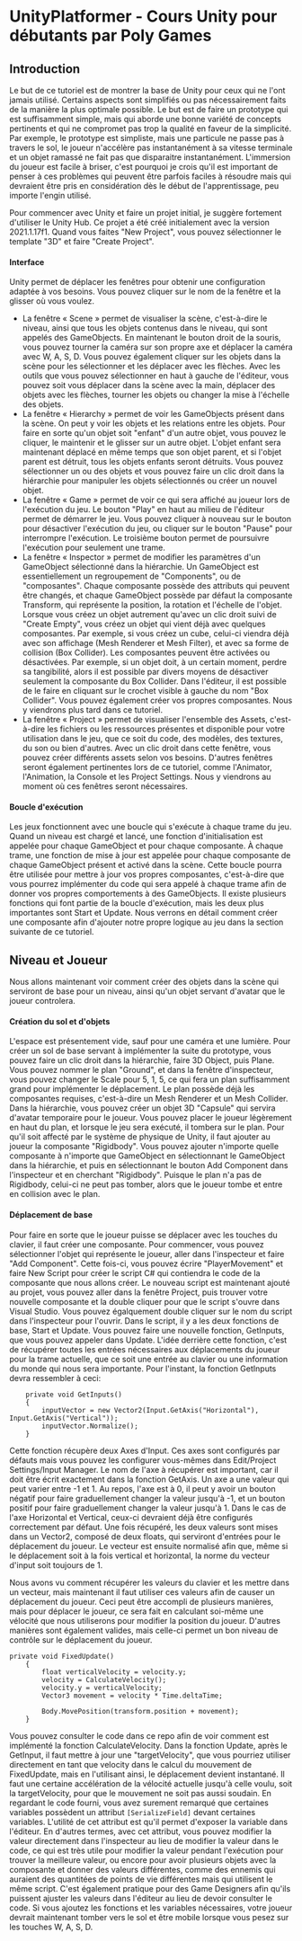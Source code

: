 # UnityPlatformer - Cours Unity pour débutants par Poly Games

## Introduction
Le but de ce tutoriel est de montrer la base de Unity pour ceux qui ne l'ont jamais utilisé. Certains aspects sont simplifiés ou pas nécessairement faits de la manière la plus optimale possible. Le but est de faire un prototype qui est suffisamment simple, mais qui aborde une bonne variété de concepts pertinents et qui ne compromet pas trop la qualité en faveur de la simplicité. Par exemple, le prototype est simpliste, mais une particule ne passe pas à travers le sol, le joueur n'accélère pas instantanément à sa vitesse terminale et un objet ramassé ne fait pas que disparaitre instantanément. L'immersion du joueur est facile à briser, c'est pourquoi je crois qu'il est important de penser à ces problèmes qui peuvent être parfois faciles à résoudre mais qui devraient être pris en considération dès le début de l'apprentissage, peu importe l'engin utilisé.

Pour commencer avec Unity et faire un projet initial, je suggère fortement d'utiliser le Unity Hub. Ce projet a été créé initialement avec la version 2021.1.17f1. Quand vous faites "New Project", vous pouvez sélectionner le template "3D" et faire "Create Project". 

#### Interface
Unity permet de déplacer les fenêtres pour obtenir une configuration adaptée à vos besoins. Vous pouvez cliquer sur le nom de la fenêtre et la glisser où vous voulez. 
 - La fenêtre « Scene » permet de visualiser la scène, c'est-à-dire le niveau, ainsi que tous les objets contenus dans le niveau, qui sont appelés des GameObjects. En maintenant le bouton droit de la souris, vous pouvez tourner la caméra sur son propre axe et déplacer la caméra avec W, A, S, D. Vous pouvez également cliquer sur les objets dans la scène pour les sélectionner et les déplacer avec les flèches. Avec les outils que vous pouvez sélectionner en haut à gauche de l'éditeur, vous pouvez soit vous déplacer dans la scène avec la main, déplacer des objets avec les flèches, tourner les objets ou changer la mise à l'échelle des objets.
 - La fenêtre « Hierarchy » permet de voir les GameObjects présent dans la scène. On peut y voir les objets et les relations entre les objets. Pour faire en sorte qu'un objet soit "enfant" d'un autre objet, vous pouvez le cliquer, le maintenir et le glisser sur un autre objet. L'objet enfant sera maintenant déplacé en même temps que son objet parent, et si l'objet parent est détruit, tous les objets enfants seront détruits. Vous pouvez sélectionner un ou des objets et vous pouvez faire un clic droit dans la hiérarchie pour manipuler les objets sélectionnés ou créer un nouvel objet.
 - La fenêtre « Game » permet de voir ce qui sera affiché au joueur lors de l'exécution du jeu. Le bouton "Play" en haut au milieu de l'éditeur permet de démarrer le jeu. Vous pouvez cliquer à nouveau sur le bouton pour désactiver l'exécution du jeu, ou cliquer sur le bouton "Pause" pour interrompre l'exécution. Le troisième bouton permet de poursuivre l'exécution pour seulement une trame.
 - La fenêtre « Inspector » permet de modifier les paramètres d'un GameObject sélectionné dans la hiérarchie. Un GameObject est essentiellement un regroupement de "Components", ou de "composantes". Chaque composante possède des attributs qui peuvent être changés, et chaque GameObject possède par défaut la composante Transform, qui représente la position, la rotation et l'échelle de l'objet. Lorsque vous créez un objet autrement qu'avec un clic droit suivi de "Create Empty", vous créez un objet qui vient déjà avec quelques composantes. Par exemple, si vous créez un cube, celui-ci viendra déjà avec son affichage (Mesh Renderer et Mesh Filter), et avec sa forme de collision (Box Collider). Les composantes peuvent être activées ou désactivées. Par exemple, si un objet doit, à un certain moment, perdre sa tangibilité, alors il est possible par divers moyens de désactiver seulement la composante du Box Collider. Dans l'éditeur, il est possible de le faire en cliquant sur le crochet visible à gauche du nom "Box Collider". Vous pouvez également créer vos propres composantes. Nous y viendrons plus tard dans ce tutoriel.
 - La fenêtre  « Project » permet de visualiser l'ensemble des Assets, c'est-à-dire les fichiers ou les ressources présentes et disponible pour votre utilisation dans le jeu, que ce soit du code, des modèles, des textures, du son ou bien d'autres. Avec un clic droit dans cette fenêtre, vous pouvez créer différents assets selon vos besoins.
D'autres fenêtres seront également pertinentes lors de ce tutoriel, comme l'Animator, l'Animation, la Console et les Project Settings. Nous y viendrons au moment où ces fenêtres seront nécessaires.

#### Boucle d'exécution
Les jeux fonctionnent avec une boucle qui s'exécute à chaque trame du jeu. Quand un niveau est chargé et lancé, une fonction d'initialisation est appelée pour chaque GameObject et pour chaque composante. À chaque trame, une fonction de mise à jour est appelée pour chaque composante de chaque GameObject présent et activé dans la scène. Cette boucle pourra être utilisée pour mettre à jour vos propres composantes, c'est-à-dire que vous pourrez implémenter du code qui sera appelé à chaque trame afin de donner vos propres comportements à des GameObjects. Il existe plusieurs fonctions qui font partie de la boucle d'exécution, mais les deux plus importantes sont Start et Update. Nous verrons en détail comment créer une composante afin d'ajouter notre propre logique au jeu dans la section suivante de ce tutoriel.

## Niveau et Joueur
Nous allons maintenant voir comment créer des objets dans la scène qui serviront de base pour un niveau, ainsi qu'un objet servant d'avatar que le joueur controlera.

#### Création du sol et d'objets
L'espace est présentement vide, sauf pour une caméra et une lumière. Pour créer un sol de base servant à implémenter la suite du prototype, vous pouvez faire un clic droit dans la hiérarchie, faire 3D Object, puis Plane. Vous pouvez nommer le plan "Ground", et dans la fenêtre d'inspecteur, vous pouvez changer le Scale pour 5, 1, 5, ce qui fera un plan suffisamment grand pour implémenter le déplacement. Le plan possède déjà les composantes requises, c'est-à-dire un Mesh Renderer et un Mesh Collider. Dans la hiérarchie, vous pouvez créer un objet 3D "Capsule" qui servira d'avatar temporaire pour le joueur. Vous pouvez placer le joueur légèrement en haut du plan, et lorsque le jeu sera exécuté, il tombera sur le plan. Pour qu'il soit affecté par le système de physique de Unity, il faut ajouter au joueur la composante "Rigidbody". Vous pouvez ajouter n'importe quelle composante à n'importe que GameObject en sélectionnant le GameObject dans la hiérarchie, et puis en sélectionnant le bouton Add Component dans l'inspecteur et en cherchant "Rigidbody". Puisque le plan n'a pas de Rigidbody, celui-ci ne peut pas tomber, alors que le joueur tombe et entre en collision avec le plan.

#### Déplacement de base
Pour faire en sorte que le joueur puisse se déplacer avec les touches du clavier, il faut créer une composante. Pour commencer, vous pouvez sélectionner l'objet qui représente le joueur, aller dans l'inspecteur et faire "Add Component". Cette fois-ci, vous pouvez écrire "PlayerMovement" et faire New Script pour créer le script C# qui contiendra le code de la composante que nous allons créer. Le nouveau script est maintenant ajouté au projet, vous pouvez aller dans la fenêtre Project, puis trouver votre nouvelle composante et la double cliquer pour que le script s'ouvre dans Visual Studio. Vous pouvez égalquement double cliquer sur le nom du script dans l'inspecteur pour l'ouvrir. Dans le script, il y a les deux fonctions de base, Start et Update. Vous pouvez faire une nouvelle fonction, GetInputs, que vous pouvez appeler dans Update. L'idée derrière cette fonction, c'est de récupérer toutes les entrées nécessaires aux déplacements du joueur pour la trame actuelle, que ce soit une entrée au clavier ou une information du monde qui nous sera importante. Pour l'instant, la fonction GetInputs devra ressembler à ceci: 

```
    private void GetInputs()
    {
        inputVector = new Vector2(Input.GetAxis("Horizontal"), Input.GetAxis("Vertical"));
        inputVector.Normalize();
    }
```

Cette fonction récupère deux Axes d'Input. Ces axes sont configurés par défauts mais vous pouvez les configurer vous-mêmes dans Edit/Project Settings/Input Manager. Le nom de l'axe à récupérer est important, car il doit être écrit exactement dans la fonction GetAxis. Un axe a une valeur qui peut varier entre -1 et 1. Au repos, l'axe est à 0, il peut y avoir un bouton négatif pour faire graduellement changer la valeur jusqu'à -1, et un bouton positif pour faire graduellement changer la valeur jusqu'à 1. Dans le cas de l'axe Horizontal et Vertical, ceux-ci devraient déjà être configurés correctement par défaut. Une fois récupéré, les deux valeurs sont mises dans un Vector2, composé de deux floats, qui serviront d'entrées pour le déplacement du joueur. Le vecteur est ensuite normalisé afin que, même si le déplacement soit à la fois vertical et horizontal, la norme du vecteur d'input soit toujours de 1. 

Nous avons vu comment récupérer les valeurs du clavier et les mettre dans un vecteur, mais maintenant il faut utiliser ces valeurs afin de causer un déplacement du joueur. Ceci peut être accompli de plusieurs manières, mais pour déplacer le joueur, ce sera fait en calculant soi-même une vélocité que nous utiliserons pour modifier la position du joueur. D'autres manières sont également valides, mais celle-ci permet un bon niveau de contrôle sur le déplacement du joueur.

```
private void FixedUpdate()
    {
        float verticalVelocity = velocity.y;
        velocity = CalculateVelocity();
        velocity.y = verticalVelocity;
        Vector3 movement = velocity * Time.deltaTime;

        Body.MovePosition(transform.position + movement);
    }
```

Vous pouvez consulter le code dans ce repo afin de voir comment est implémenté la fonction CalculateVelocity. Dans la fonction Update, après le GetInput, il faut mettre à jour une "targetVelocity", que vous pourriez utiliser directement en tant que velocity dans le calcul du mouvement de FixedUpdate, mais en l'utilisant ainsi, le déplacement devient instantané. Il faut une certaine accélération de la vélocité actuelle jusqu'à celle voulu, soit la targetVelocity, pour que le mouvement ne soit pas aussi soudain. En regardant le code fourni, vous avez surement remarqué que certaines variables possèdent un attribut ```[SerializeField]``` devant certaines variables. L'utilité de cet attribut est qu'il permet d'exposer la variable dans l'éditeur. En d'autres termes, avec cet attribut, vous pouvez modifier la valeur directement dans l'inspecteur au lieu de modifier la valeur dans le code, ce qui est très utile pour modifier la valeur pendant l'exécution pour trouver la meilleure valeur, ou encore pour avoir plusieurs objets avec la composante et donner des valeurs différentes, comme des ennemis qui auraient des quantitées de points de vie différentes mais qui utilisent le même script. C'est également pratique pour des Game Designers afin qu'ils puissent ajuster les valeurs dans l'éditeur au lieu de devoir consulter le code. Si vous ajoutez les fonctions et les variables nécessaires, votre joueur devrait maintenant tomber vers le sol et être mobile lorsque vous pesez sur les touches W, A, S, D.


